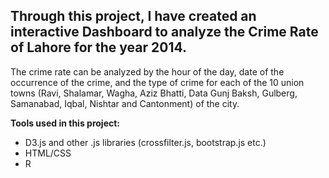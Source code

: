 ## Through this project, I have created an interactive Dashboard to analyze the Crime Rate of Lahore for the year 2014. 

The crime rate can be analyzed by the hour of the day, date of the occurrence of the crime, and the type of crime for each of the 10 union towns (Ravi, Shalamar, Wagha, Aziz Bhatti, Data Gunj Baksh, Gulberg, Samanabad, Iqbal, Nishtar and Cantonment) of the city.

**Tools used in this project:**

- D3.js and other .js libraries (crossfilter.js, bootstrap.js etc.)
- HTML/CSS
- R